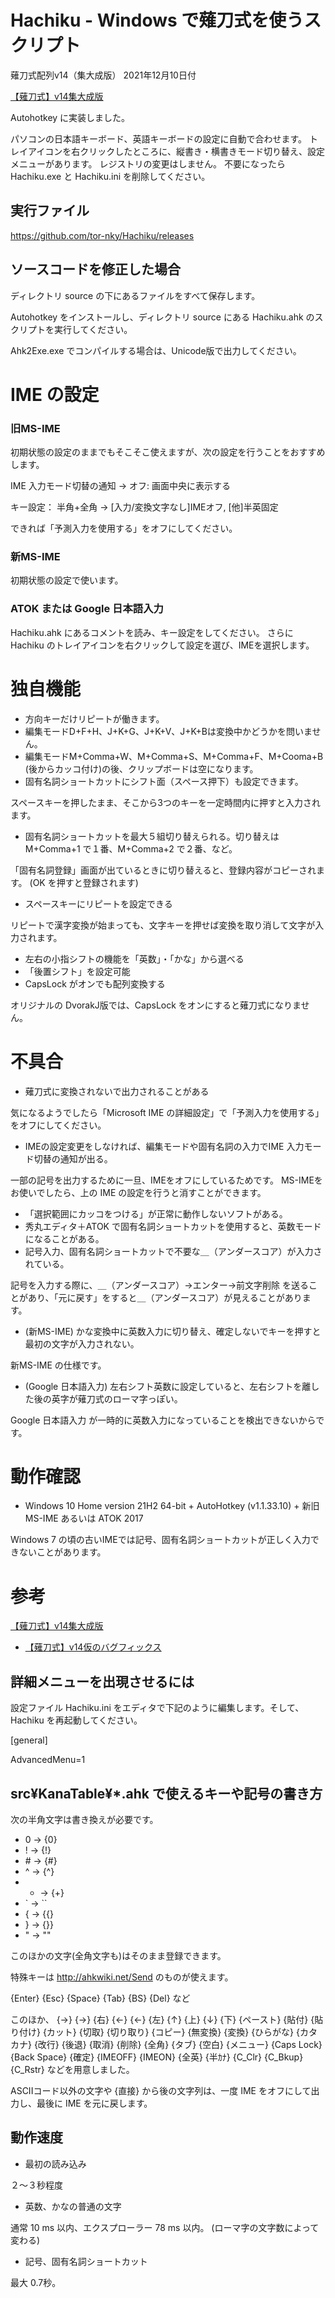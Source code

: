 # Hachiku - Windows で薙刀式を使うスクリプト

薙刀式配列v14（集大成版） 2021年12月10日付

[【薙刀式】v14集大成版](http://oookaworks.seesaa.net/article/484704326.html#gsc.tab=0)

Autohotkey に実装しました。

パソコンの日本語キーボード、英語キーボードの設定に自動で合わせます。
トレイアイコンを右クリックしたところに、縦書き・横書きモード切り替え、設定メニューがあります。
レジストリの変更はしません。
不要になったら Hachiku.exe と Hachiku.ini を削除してください。

## 実行ファイル

https://github.com/tor-nky/Hachiku/releases

## ソースコードを修正した場合

ディレクトリ source の下にあるファイルをすべて保存します。

Autohotkey をインストールし、ディレクトリ source にある Hachiku.ahk のスクリプトを実行してください。

Ahk2Exe.exe でコンパイルする場合は、Unicode版で出力してください。

# IME の設定

### 旧MS-IME

初期状態の設定のままでもそこそこ使えますが、次の設定を行うことをおすすめします。

IME 入力モード切替の通知  → オフ: 画面中央に表示する

キー設定： 半角+全角	→	[入力/変換文字なし]IMEオフ, [他]半英固定

できれば「予測入力を使用する」をオフにしてください。

### 新MS-IME

初期状態の設定で使います。

### ATOK または Google 日本語入力

Hachiku.ahk にあるコメントを読み、キー設定をしてください。
さらに Hachiku のトレイアイコンを右クリックして設定を選び、IMEを選択します。

# 独自機能

* 方向キーだけリピートが働きます。
* 編集モードD+F+H、J+K+G、J+K+V、J+K+Bは変換中かどうかを問いません。
* 編集モードM+Comma+W、M+Comma+S、M+Comma+F、M+Cooma+B (後からカッコ付け)の後、クリップボードは空になります。
* 固有名詞ショートカットにシフト面（スペース押下）も設定できます。

スペースキーを押したまま、そこから3つのキーを一定時間内に押すと入力されます。

* 固有名詞ショートカットを最大５組切り替えられる。切り替えは M+Comma+1 で１番、M+Comma+2 で２番、など。

「固有名詞登録」画面が出ているときに切り替えると、登録内容がコピーされます。
(OK を押すと登録されます)

* スペースキーにリピートを設定できる

リピートで漢字変換が始まっても、文字キーを押せば変換を取り消して文字が入力されます。

* 左右の小指シフトの機能を「英数」・「かな」から選べる
* 「後置シフト」を設定可能
* CapsLock がオンでも配列変換する

オリジナルの DvorakJ版では、CapsLock をオンにすると薙刀式になりません。

# 不具合

* 薙刀式に変換されないで出力されることがある

気になるようでしたら「Microsoft IME の詳細設定」で「予測入力を使用する」をオフにしてください。

* IMEの設定変更をしなければ、編集モードや固有名詞の入力でIME 入力モード切替の通知が出る。

一部の記号を出力するために一旦、IMEをオフにしているためです。
MS-IMEをお使いでしたら、上の IME の設定を行うと消すことができます。

* 「選択範囲にカッコをつける」が正常に動作しないソフトがある。　
* 秀丸エディタ＋ATOK で固有名詞ショートカットを使用すると、英数モードになることがある。
* 記号入力、固有名詞ショートカットで不要な＿（アンダースコア）が入力されている。

記号を入力する際に、＿（アンダースコア）→エンター→前文字削除 を送ることがあり、「元に戻す」をすると＿（アンダースコア）が見えることがあります。

* (新MS-IME) かな変換中に英数入力に切り替え、確定しないでキーを押すと最初の文字が入力されない。

新MS-IME の仕様です。

* (Google 日本語入力) 左右シフト英数に設定していると、左右シフトを離した後の英字が薙刀式のローマ字っぽい。

Google 日本語入力 が一時的に英数入力になっていることを検出できないからです。

# 動作確認

* Windows 10 Home version 21H2 64-bit + AutoHotkey (v1.1.33.10) + 新旧MS-IME あるいは ATOK 2017

Windows 7 の頃の古いIMEでは記号、固有名詞ショートカットが正しく入力できないことがあります。

# 参考

[【薙刀式】v14集大成版](http://oookaworks.seesaa.net/article/484704326.html#gsc.tab=0)
* [【薙刀式】v14仮のバグフィックス](http://oookaworks.seesaa.net/article/483884499.html#gsc.tab=0)

## 詳細メニューを出現させるには

設定ファイル Hachiku.ini をエディタで下記のように編集します。そして、Hachiku を再起動してください。

[general]

AdvancedMenu=1

## src¥KanaTable¥*.ahk で使えるキーや記号の書き方

次の半角文字は書き換えが必要です。
* 0 → {0}
* ! → {!}
* \# → {#}
* ^ → {^}
* + → {+}
* ` → ``
* { → {{}
* } → {}}
* " → ""

このほかの文字(全角文字も)はそのまま登録できます。

特殊キーは http://ahkwiki.net/Send のものが使えます。

{Enter} {Esc} {Space} {Tab} {BS} {Del} など

このほか、
{→} {->} {右} {←} {<-} {左} {↑} {上} {↓} {下} {ペースト} {貼付} {貼り付け} {カット} {切取} {切り取り} {コピー} {無変換} {変換} {ひらがな} {カタカナ} {改行} {後退} {取消} {削除} {全角} {タブ} {空白} {メニュー} {Caps Lock} {Back Space}
{確定} {IMEOFF} {IMEON} {全英} {半ｶﾅ} {C_Clr} {C_Bkup} {C_Rstr} などを用意しました。

ASCIIコード以外の文字や {直接} から後の文字列は、一度 IME をオフにして出力し、最後に IME を元に戻します。

## 動作速度

* 最初の読み込み

２～３秒程度

* 英数、かなの普通の文字

通常 10 ms 以内、エクスプローラー 78 ms 以内。
(ローマ字の文字数によって変わる)

* 記号、固有名詞ショートカット

最大 0.7秒。
